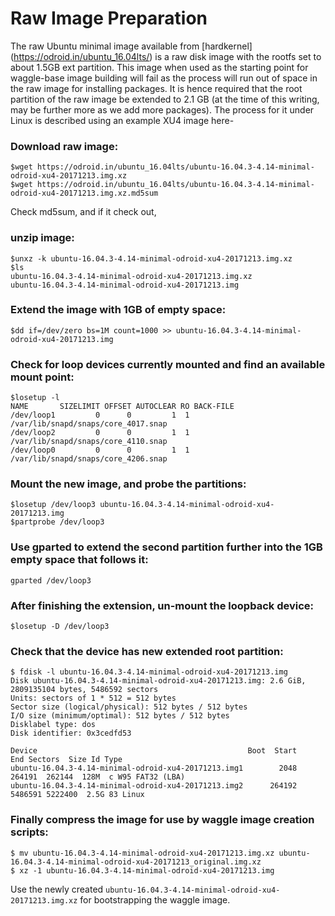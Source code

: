 <!--
waggle_topic=IGNORE
-->

# Raw Image Preparation

The raw Ubuntu minimal image available from [hardkernel] (https://odroid.in/ubuntu_16.04lts/) is a raw disk image with the rootfs 
set to about 1.5GB ext partition. This image when used as the starting point for waggle-base image building will fail as the process 
will run out of space in the raw image for installing packages. It is hence required that the root partition of the raw image be 
extended to 2.1 GB (at the time of this writing, may be further more as we add more packages). The process for it under Linux is 
described using an example XU4 image here- 

### Download raw image: 

```
$wget https://odroid.in/ubuntu_16.04lts/ubuntu-16.04.3-4.14-minimal-odroid-xu4-20171213.img.xz
$wget https://odroid.in/ubuntu_16.04lts/ubuntu-16.04.3-4.14-minimal-odroid-xu4-20171213.img.xz.md5sum
```
Check md5sum, and if it check out, 
### unzip image:

```
$unxz -k ubuntu-16.04.3-4.14-minimal-odroid-xu4-20171213.img.xz
$ls 
ubuntu-16.04.3-4.14-minimal-odroid-xu4-20171213.img.xz
ubuntu-16.04.3-4.14-minimal-odroid-xu4-20171213.img
```

### Extend the image with 1GB of empty space: 
```
$dd if=/dev/zero bs=1M count=1000 >> ubuntu-16.04.3-4.14-minimal-odroid-xu4-20171213.img
```

###  Check for loop devices currently mounted and find an available mount point:
```
$losetup -l
NAME       SIZELIMIT OFFSET AUTOCLEAR RO BACK-FILE
/dev/loop1         0      0         1  1 /var/lib/snapd/snaps/core_4017.snap
/dev/loop2         0      0         1  1 /var/lib/snapd/snaps/core_4110.snap
/dev/loop0         0      0         1  1 /var/lib/snapd/snaps/core_4206.snap
```

### Mount the new image, and probe the partitions: 
```
$losetup /dev/loop3 ubuntu-16.04.3-4.14-minimal-odroid-xu4-20171213.img
$partprobe /dev/loop3
```

### Use gparted to extend the second partition further into the 1GB empty space that follows it:
```
gparted /dev/loop3
```

### After finishing the extension, un-mount the loopback device:

```
$losetup -D /dev/loop3
```

### Check that the device has new extended root partition:

```
$ fdisk -l ubuntu-16.04.3-4.14-minimal-odroid-xu4-20171213.img
Disk ubuntu-16.04.3-4.14-minimal-odroid-xu4-20171213.img: 2.6 GiB, 2809135104 bytes, 5486592 sectors
Units: sectors of 1 * 512 = 512 bytes
Sector size (logical/physical): 512 bytes / 512 bytes
I/O size (minimum/optimal): 512 bytes / 512 bytes
Disklabel type: dos
Disk identifier: 0x3cedfd53

Device                                               Boot  Start     End Sectors  Size Id Type
ubuntu-16.04.3-4.14-minimal-odroid-xu4-20171213.img1        2048  264191  262144  128M  c W95 FAT32 (LBA)
ubuntu-16.04.3-4.14-minimal-odroid-xu4-20171213.img2      264192 5486591 5222400  2.5G 83 Linux
```

### Finally compress the image for use by waggle image creation scripts: 
```
$ mv ubuntu-16.04.3-4.14-minimal-odroid-xu4-20171213.img.xz ubuntu-16.04.3-4.14-minimal-odroid-xu4-20171213_original.img.xz
$ xz -1 ubuntu-16.04.3-4.14-minimal-odroid-xu4-20171213.img
```

Use the newly created `ubuntu-16.04.3-4.14-minimal-odroid-xu4-20171213.img.xz` for bootstrapping the waggle image. 
